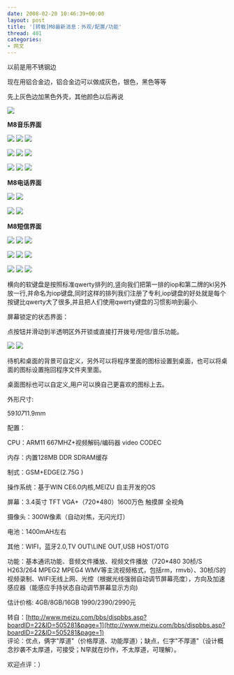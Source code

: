 ```yaml
---
date: 2008-02-20 10:46:39+00:00
layout: post
title: '[转载]M8最新消息：外观/配置/功能'
thread: 401
categories:
- 网文
---
```


以前是用不锈钢边

现在用铝合金边，铝合金边可以做成灰色，银色，黑色等等

先上灰色边加黑色外壳，其他颜色以后再说<!-- more -->

  


![](http://www.meizu.com/bbs/UploadFile/2007-10/2007101919335192058.jpg)

  
<!-- more -->  
  


  
**M8音乐界面**

  
![](http://www.meizu.com/bbs/UploadFile/2007-10/20071019027318178.jpg) ![](http://www.meizu.com/bbs/UploadFile/2007-10/20071019027388354.jpg) ![](http://www.meizu.com/bbs/UploadFile/2007-10/20071019027325635.jpg)

![](http://www.meizu.com/bbs/UploadFile/2007-10/200710190274277344.jpg) ![](http://www.meizu.com/bbs/UploadFile/2007-10/200710190274269887.jpg) ![](http://www.meizu.com/bbs/UploadFile/2007-10/200710190274250063.jpg)

![](http://www.meizu.com/bbs/UploadFile/2007-10/200710190274225670.jpg) ![](http://www.meizu.com/bbs/UploadFile/2007-10/20071019027333923.jpg) ![](http://www.meizu.com/bbs/UploadFile/2007-10/20071019027480767.jpg)

  
  


**M8电话界面**

![](http://www.meizu.com/bbs/UploadFile/2007-10/200710190251316195.jpg) ![](http://www.meizu.com/bbs/UploadFile/2007-10/200710190251323652.jpg)

![](http://www.meizu.com/bbs/UploadFile/2007-10/200710190251354260.jpg) ![](http://www.meizu.com/bbs/UploadFile/2007-10/200710190251386371.jpg)

  
  


**M8短信界面**

![](http://www.meizu.com/bbs/UploadFile/2007-10/200710190232657375.jpg) ![](http://www.meizu.com/bbs/UploadFile/2007-10/200710190212891937.jpg) ![](http://www.meizu.com/bbs/UploadFile/2007-10/200710190212884479.jpg)

![](http://www.meizu.com/bbs/UploadFile/2007-10/200710190212823556.jpg) ![](http://www.meizu.com/bbs/UploadFile/2007-10/200710190221672061.jpg) ![](http://www.meizu.com/bbs/UploadFile/2007-10/200710190221680354.jpg)

![](http://www.meizu.com/bbs/UploadFile/2007-10/200710190212894694.jpg) ![](http://www.meizu.com/bbs/UploadFile/2007-10/200710190212840262.jpg) ![](http://www.meizu.com/bbs/UploadFile/2007-10/200710190221664604.jpg)

  
横向的软键盘是按照标准qwerty排列的,竖向我们把第一排的iop和第二牌的kl另外放一行,并命名为iop键盘,同时这样的排列我们注册了专利,iop键盘的好处就是每个按键比qwerty大了很多,并且把人们使用qwerty键盘的习惯影响到最小.  


屏幕锁定的状态界面：

点按钮并滑动到半透明区外开锁或直接打开拨号/短信/音乐功能。

![](http://www.meizu.com/bbs/UploadFile/2007-11/2007112820595745370.jpg) ![](http://www.meizu.com/bbs/UploadFile/2007-11/2007112910533864081.jpg)  


待机和桌面的背景可自定义，另外可以将程序里面的图标设置到桌面，也可以将桌面的图标设置拖回程序文件夹里面。

桌面图标也可以自定义,用户可以换自己更喜欢的图标上去。

  
  


外形尺寸:

59*107*11.9mm

配置：

CPU：ARM11 667MHZ+视频解码/编码器 video CODEC

内存：内置128MB DDR SDRAM缓存

制式：GSM+EDGE(2.75G )

操作系统：基于WIN CE6.0内核,MEIZU 自主开发的OS

屏幕：3.4英寸 TFT VGA+（720*480）1600万色 触摸屏 全视角

摄像头：300W像素（自动对焦，无闪光灯）

电池：1400mAH左右

其他：WIFI，蓝牙2.0,TV OUT\LINE OUT,USB HOST/OTG

功能：基本通讯功能、音频文件播放、视频文件播放（720*480 30桢/S H263/264 MPEG2 MPEG4 WMV等主流视频格式，包括rm，rmvb）、30桢/S的视频录制、WIFI无线上网、光控（根据光线强弱自动调节屏幕亮度），方向及加速感应器（能感应手持状态自动调节屏幕显示方向)

估计价格: 4GB/8GB/16GB 1990/2390/2990元  
  
转自：[http://www.meizu.com/bbs/dispbbs.asp?boardID=22&ID=505281&page=1](http://www.meizu.com/bbs/dispbbs.asp?boardID=22&ID=505281&page=1)  
评论：优点，俩字"厚道"（价格厚道、功能厚道）；缺点，仨字"不厚道"（设计概念抄袭不太厚道，可接受；N早就在炒作，不太厚道，可理解）。  
  
欢迎点评：）  

